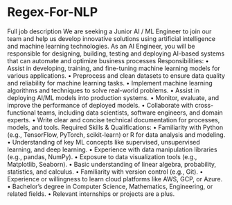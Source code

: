 # Regex-For-NLP
Full job description
We are seeking a Junior AI / ML Engineer to join our team and help us develop innovative solutions using artificial intelligence and machine learning technologies. As an AI Engineer, you will be responsible for designing, building, testing and deploying AI-based systems that can automate and optimize business processes
Responsibilities:
•	Assist in developing, training, and fine-tuning machine learning models for various applications.
•	Preprocess and clean datasets to ensure data quality and reliability for machine learning tasks.
•	Implement machine learning algorithms and techniques to solve real-world problems.
•	Assist in deploying AI/ML models into production systems.
•	Monitor, evaluate, and improve the performance of deployed models.
•	Collaborate with cross-functional teams, including data scientists, software engineers, and domain experts.
•	Write clear and concise technical documentation for processes, models, and tools.
Required Skills & Qualifications:
•	Familiarity with Python (e.g., TensorFlow, PyTorch, scikit-learn) or R for data analysis and modeling.
•	Understanding of key ML concepts like supervised, unsupervised learning, and deep learning.
•	Experience with data manipulation libraries (e.g., pandas, NumPy).
•	Exposure to data visualization tools (e.g., Matplotlib, Seaborn).
•	Basic understanding of linear algebra, probability, statistics, and calculus.
•	Familiarity with version control (e.g., Git).
•	Experience or willingness to learn cloud platforms like AWS, GCP, or Azure.
•	Bachelor’s degree in Computer Science, Mathematics, Engineering, or related fields.
•	Relevant internships or projects are a plus.

